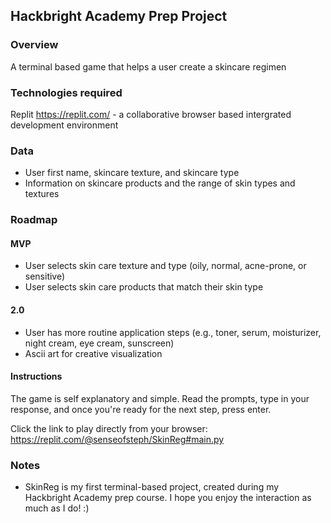 ## Hackbright Academy Prep Project

### Overview

A terminal based game that helps a user create a skincare regimen

### Technologies required

Replit https://replit.com/ - a collaborative browser based intergrated development environment

### Data

- User first name, skincare texture, and skincare type
- Information on skincare products and the range of skin types and textures

### Roadmap

#### MVP

- User selects skin care texture and type (oily, normal, acne-prone, or sensitive)
- User selects skin care products that match their skin type

#### 2.0

- User has more routine application steps (e.g., toner, serum, moisturizer, night cream, eye cream, sunscreen)
- Ascii art for creative visualization

#### Instructions

The game is self explanatory and simple. Read the prompts, type in your response, and once you're ready for the next step, press enter. 

Click the link to play directly from your browser: 
https://replit.com/@senseofsteph/SkinReg#main.py

### Notes

- SkinReg is my first terminal-based project, created during my Hackbright Academy prep course. I hope you enjoy the interaction as much as I do! :)